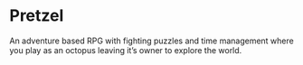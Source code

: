 # Pretzel
An adventure based RPG with fighting puzzles and time management where you play as an octopus leaving it’s owner to explore the world.
